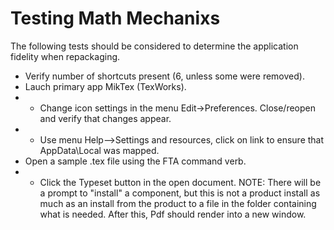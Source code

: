 # Testing Math Mechanixs

The following tests should be considered to determine the application fidelity when repackaging.

* Verify number of shortcuts present (6, unless some were removed).
* Lauch primary app MikTex (TexWorks).
* * Change icon settings in the menu Edit->Preferences. Close/reopen and verify that changes appear.
* * Use menu Help-->Settings and resources, click on link to ensure that AppData\Local was mapped.
* Open a sample .tex file using the FTA command verb.
* * Click the Typeset button in the open document. NOTE: There will be a prompt to "install" a component, but this is not a product install as much as an install from the product to a file in the folder containing what is needed. After this, Pdf should render into a new window.

